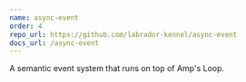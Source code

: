 ```yaml
---
name: async-event
order: 4
repo_url: https://github.com/labrador-kennel/async-event
docs_url: /async-event
---
```

A semantic event system that runs on top of Amp's Loop.
